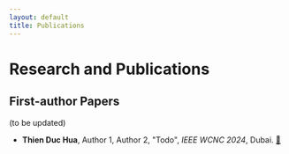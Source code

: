 ```yaml
---
layout: default
title: Publications
---
```


# Research and Publications

## First-author Papers 
(to be updated)
- **Thien Duc Hua**, Author 1, Author 2, "Todo", *IEEE WCNC 2024*, Dubai. [🔗](https://ieeexplore.ieee.org/document/10571002)
